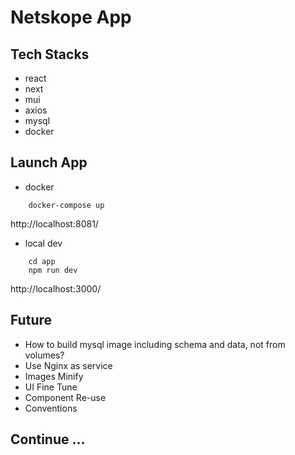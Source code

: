 # Netskope App

## Tech Stacks
- react
- next
- mui
- axios
- mysql
- docker

## Launch App
- docker
```
    docker-compose up
```
http://localhost:8081/


- local dev
```
    cd app
    npm run dev
```
http://localhost:3000/

## Future
- How to build mysql image including schema and data, not from volumes?
- Use Nginx as service
- Images Minify
- UI Fine Tune
- Component Re-use
- Conventions

## Continue ...